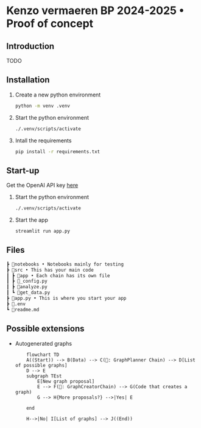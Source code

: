 # Kenzo vermaeren BP 2024-2025 • Proof of concept

## Introduction
TODO

## Installation

1. Create a new python environment

    ```bash
    python -m venv .venv
    ```

2. Start the python environment

    ```bash
    ./.venv/scripts/activate
    ```

3. Intall the requirements

    ```bash
    pip install -r requirements.txt
    ```

## Start-up

Get the OpenAI API key [here](https://platform.openai.com/api-keys)

1. Start the python environment

    ```bash
    ./.venv/scripts/activate
    ```

2. Start the app
   
    ```bash
    streamlit run app.py
    ```

## Files

```txt
┣ 📂notebooks • Notebooks mainly for testing
┣ 📂src • This has your main code
┃ ┣ 📂app • Each chain has its own file
┃ ┣ 📜_config.py
┃ ┣ 📜analyze.py
┃ ┗ 📜get_data.py
┣ 📜app.py • This is where you start your app
┣ 📜.env
┗ 📜readme.md 
```

## Possible extensions

- Autogenerated graphs

    ```mermaid
        flowchart TD
        A((Start)) --> B(Data) --> C(🤖: GraphPlanner Chain) --> D[List of possible graphs]
        D --> E
        subgraph TEst
            E[New graph proposal]
            E --> F(🤖: GraphCreatorChain) --> G(Code that creates a graph) 
            G --> H{More proposals?} -->|Yes| E

        end

        H-->|No| I[List of graphs] --> J((End))
    ```
